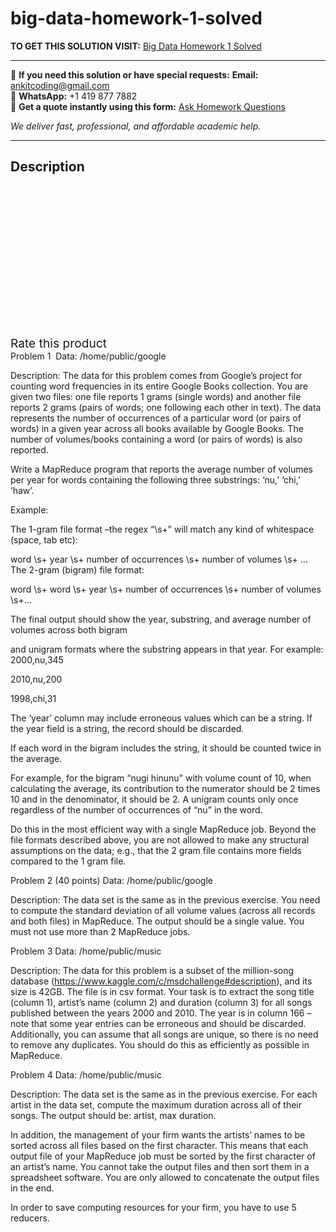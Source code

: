 # big-data-homework-1-solved
**TO GET THIS SOLUTION VISIT:** [Big Data Homework 1 Solved](https://www.ankitcodinghub.com/product/big-data-homework-1-solved/)


---

📩 **If you need this solution or have special requests:** **Email:** ankitcoding@gmail.com  
📱 **WhatsApp:** +1 419 877 7882  
📄 **Get a quote instantly using this form:** [Ask Homework Questions](https://www.ankitcodinghub.com/services/ask-homework-questions/)

*We deliver fast, professional, and affordable academic help.*

---

<h2>Description</h2>



<div class="kk-star-ratings kksr-auto kksr-align-center kksr-valign-top" data-payload="{&quot;align&quot;:&quot;center&quot;,&quot;id&quot;:&quot;101424&quot;,&quot;slug&quot;:&quot;default&quot;,&quot;valign&quot;:&quot;top&quot;,&quot;ignore&quot;:&quot;&quot;,&quot;reference&quot;:&quot;auto&quot;,&quot;class&quot;:&quot;&quot;,&quot;count&quot;:&quot;0&quot;,&quot;legendonly&quot;:&quot;&quot;,&quot;readonly&quot;:&quot;&quot;,&quot;score&quot;:&quot;0&quot;,&quot;starsonly&quot;:&quot;&quot;,&quot;best&quot;:&quot;5&quot;,&quot;gap&quot;:&quot;4&quot;,&quot;greet&quot;:&quot;Rate this product&quot;,&quot;legend&quot;:&quot;0\/5 - (0 votes)&quot;,&quot;size&quot;:&quot;24&quot;,&quot;title&quot;:&quot;Big Data Homework 1 Solved&quot;,&quot;width&quot;:&quot;0&quot;,&quot;_legend&quot;:&quot;{score}\/{best} - ({count} {votes})&quot;,&quot;font_factor&quot;:&quot;1.25&quot;}">

<div class="kksr-stars">

<div class="kksr-stars-inactive">
            <div class="kksr-star" data-star="1" style="padding-right: 4px">


<div class="kksr-icon" style="width: 24px; height: 24px;"></div>
        </div>
            <div class="kksr-star" data-star="2" style="padding-right: 4px">


<div class="kksr-icon" style="width: 24px; height: 24px;"></div>
        </div>
            <div class="kksr-star" data-star="3" style="padding-right: 4px">


<div class="kksr-icon" style="width: 24px; height: 24px;"></div>
        </div>
            <div class="kksr-star" data-star="4" style="padding-right: 4px">


<div class="kksr-icon" style="width: 24px; height: 24px;"></div>
        </div>
            <div class="kksr-star" data-star="5" style="padding-right: 4px">


<div class="kksr-icon" style="width: 24px; height: 24px;"></div>
        </div>
    </div>

<div class="kksr-stars-active" style="width: 0px;">
            <div class="kksr-star" style="padding-right: 4px">


<div class="kksr-icon" style="width: 24px; height: 24px;"></div>
        </div>
            <div class="kksr-star" style="padding-right: 4px">


<div class="kksr-icon" style="width: 24px; height: 24px;"></div>
        </div>
            <div class="kksr-star" style="padding-right: 4px">


<div class="kksr-icon" style="width: 24px; height: 24px;"></div>
        </div>
            <div class="kksr-star" style="padding-right: 4px">


<div class="kksr-icon" style="width: 24px; height: 24px;"></div>
        </div>
            <div class="kksr-star" style="padding-right: 4px">


<div class="kksr-icon" style="width: 24px; height: 24px;"></div>
        </div>
    </div>
</div>


<div class="kksr-legend" style="font-size: 19.2px;">
            <span class="kksr-muted">Rate this product</span>
    </div>
    </div>
<div class="page" title="Page 2">
<div class="layoutArea">
<div class="column">
Problem 1&nbsp; Data: /home/public/google

Description: The data for this problem comes from Google’s project for counting word frequencies in its entire Google Books collection. You are given two files: one file reports 1 grams (single words) and another file reports 2 grams (pairs of words; one following each other in text). The data represents the number of occurrences of a particular word (or pairs of words) in a given year across all books available by Google Books. The number of volumes/books containing a word (or pairs of words) is also reported.

Write a MapReduce program that reports the average number of volumes per year for words containing the following three substrings: ‘nu,’ ‘chi,’ ‘haw’.

Example:

The 1-gram file format –the regex “\\s+” will match any kind of whitespace (space, tab etc):

word \\s+ year \\s+ number of occurrences \\s+ number of volumes \\s+ … The 2-gram (bigram) file format:

word \\s+ word \\s+ year \\s+ number of occurrences \\s+ number of volumes \\s+…

The final output should show the year, substring, and average number of volumes across both bigram

and unigram formats where the substring appears in that year. For example: 2000,nu,345

2010,nu,200

1998,chi,31

The ‘year’ column may include erroneous values which can be a string. If the year field is a string, the record should be discarded.

If each word in the bigram includes the string, it should be counted twice in the average.

For example, for the bigram “nugi hinunu” with volume count of 10, when calculating the average, its contribution to the numerator should be 2 times 10 and in the denominator, it should be 2. A unigram counts only once regardless of the number of occurrences of “nu” in the word.

</div>
</div>
</div>
<div class="page" title="Page 3">
<div class="layoutArea">
<div class="column">
Do this in the most efficient way with a single MapReduce job. Beyond the file formats described above, you are not allowed to make any structural assumptions on the data; e.g., that the 2 gram file contains more fields compared to the 1 gram file.

Problem 2 (40 points) Data: /home/public/google

Description: The data set is the same as in the previous exercise. You need to compute the standard deviation of all volume values (across all records and both files) in MapReduce. The output should be a single value. You must not use more than 2 MapReduce jobs.

Problem 3 Data: /home/public/music

Description: The data for this problem is a subset of the million-song database (https://www.kaggle.com/c/msdchallenge#description), and its size is 42GB. The file is in csv format. Your task is to extract the song title (column 1), artist’s name (column 2) and duration (column 3) for all songs published between the years 2000 and 2010. The year is in column 166 – note that some year entries can be erroneous and should be discarded. Additionally, you can assume that all songs are unique, so there is no need to remove any duplicates. You should do this as efficiently as possible in MapReduce.

Problem 4 Data: /home/public/music

Description: The data set is the same as in the previous exercise. For each artist in the data set, compute the maximum duration across all of their songs. The output should be: artist, max duration.

In addition, the management of your firm wants the artists’ names to be sorted across all files based on the first character. This means that each output file of your MapReduce job must be sorted by the first character of an artist’s name. You cannot take the output files and then sort them in a spreadsheet software. You are only allowed to concatenate the output files in the end.

In order to save computing resources for your firm, you have to use 5 reducers.

</div>
</div>
</div>
